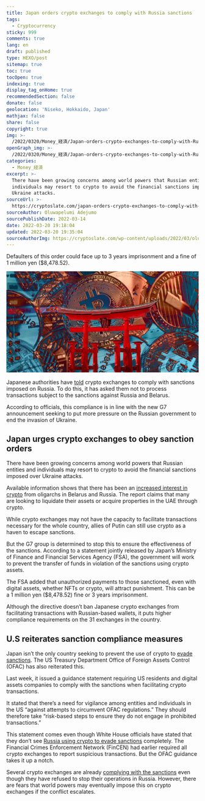 ```yaml
---
title: Japan orders crypto exchanges to comply with Russia sanctions
tags:
  - Cryptocurrency
sticky: 999
comments: true
lang: en
draft: published
type: HEXO/post
sitemap: true
toc: true
tocOpen: true
indexing: true
display_tag_onHome: true
recommendedSection: false
donate: false
geolocation: 'Niseko, Hokkaido, Japan'
mathjax: false
share: false
copyright: true
img: >-
  /2022/0320/Money_経済/Japan-orders-crypto-exchanges-to-comply-with-Russia-sanctions/AdobeStock_486052193.svg
openGraph_img: >-
  /2022/0320/Money_経済/Japan-orders-crypto-exchanges-to-comply-with-Russia-sanctions/AdobeStock_486052193.png
categories:
  - Money_経済
excerpt: >-
  There have been growing concerns among world powers that Russian entities and
  individuals may resort to crypto to avoid the financial sanctions imposed over
  Ukraine attacks.
sourceUrl: >-
  https://cryptoslate.com/japan-orders-crypto-exchanges-to-comply-with-russia-sanctions
sourceAuthor: Oluwapelumi Adejumo
sourcePublishDate: 2022-03-14
date: 2022-03-20 19:18:04
updated: 2022-03-20 19:35:04
sourceAuthorImg: https://cryptoslate.com/wp-content/uploads/2022/03/oluwapelumi-adejumo-author-150x150.jpg
---
```

 Defaulters of this order could face up to 3 years imprisonment and a fine of 1 million yen ($8,478.52).

 ![](./Japan-orders-crypto-exchanges-to-comply-with-Russia-sanctions/timthumb.jpeg)

 Japanese authorities have [told](https://www.reuters.com/business/finance/japan-urges-crypto-exchanges-act-line-with-sanctions-against-russia-2022-03-14/) crypto exchanges to comply with sanctions imposed on Russia. To do this, it has asked them not to process transactions subject to the sanctions against Russia and Belarus.

 According to officials, this compliance is in line with the new G7 announcement seeking to put more pressure on the Russian government to end the invasion of Ukraine.


## Japan urges crypto exchanges to obey sanction orders
 There have been growing concerns among world powers that Russian entities and individuals may resort to crypto to avoid the financial sanctions imposed over Ukraine attacks.

 Available information shows that there has been an [increased interest in crypto](https://cryptoslate.com/russians-are-paying-up-to-20000-above-market-rate-to-buy-bitcoin) from oligarchs in Belarus and Russia. The report claims that many are looking to liquidate their assets or acquire properties in the UAE through crypto.

 While crypto exchanges may not have the capacity to facilitate transactions necessary for the whole country, allies of Putin can still use crypto as a haven to escape sanctions.

 But the G7 group is determined to stop this to ensure the effectiveness of the sanctions. According to a statement jointly released by Japan’s Ministry of Finance and Financial Services Agency (FSA), the government will work to prevent the transfer of funds in violation of the sanctions using crypto assets.

 The FSA added that unauthorized payments to those sanctioned, even with digital assets, whether NFTs or crypto, will attract punishment. This can be a 1 million yen ($8,478.52) fine or 3 years imprisonment.

 Although the directive doesn’t ban Japanese crypto exchanges from facilitating transactions with Russian-based wallets, it puts higher compliance requirements on the 31 exchanges in the country.


## U.S reiterates sanction compliance measures
 Japan isn’t the only country seeking to prevent the use of crypto to [evade sanctions](https://cryptoslate.com/pushing-russia-out-of-crypto-one-country-at-a-time-singapore-switzerland-and-japan-will-join-in-the-sanctions). The US Treasury Department Office of Foreign Assets Control (OFAC) has also reiterated this.

 Last week, it issued a guidance statement requiring US residents and digital assets companies to comply with the sanctions when facilitating crypto transactions.

 It stated that there’s a need for vigilance among entities and individuals in the US “against attempts to circumvent OFAC regulations.” They should therefore take “risk-based steps to ensure they do not engage in prohibited transactions.”

 This statement comes even though White House officials have stated that they don’t see [Russia using crypto to evade sanctions](https://cryptoslate.com/why-russia-cant-use-crypto-to-evade-sanctions) completely. The Financial Crimes Enforcement Network (FinCEN) had earlier required all crypto exchanges to report suspicious transactions. But the OFAC guidance takes it up a notch.

 Several crypto exchanges are already [complying with the sanctions](https://cryptoslate.com/coinbase-clarifies-they-were-already-participating-in-russian-sanctions) even though they have refused to stop their operations in Russia. However, there are fears that world powers may eventually impose this on crypto exchanges if the conflict escalates.